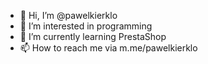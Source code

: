 - 👋 Hi, I’m @pawelkierklo
- 👀 I’m interested in programming
- 🌱 I’m currently learning PrestaShop
- 📫 How to reach me via m.me/pawelkierklo

<!---
pawelkierklo/pawelkierklo is a ✨ special ✨ 
--->
